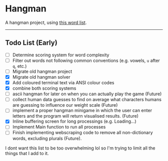 # Hangman

A hangman project, using [this word list](https://github.com/dwyl/english-words).

---
## Todo List (Early)
 - [ ] Determine scoring system for word complexity
 - [ ] Filter out words not following common conventions (e.g. vowels, `u` after `q`, etc.)
 - [ ] Migrate old hangman project
 - [x] Migrate old hangman solver
 - [x] Add coloured terminal text via ANSI colour codes
 - [x] combine both scoring systems
 - [ ] ascii hangman for later on when you can actually play the game (Future)
 - [ ] collect human data guesses to find on average what characters humans are guessing to influence our weight scale (Future)
 - [ ] implement a proper hangman minigame in which the user can enter letters and the program will return visualised results. (Future)
 - [x] Inline buffering screen for long processings (e.g. Loading...)
 - [ ] Implement Main function to run all processes
 - [ ] Finish implementing webscraping code to remove all non-dictionary words, excluding plurals (Future).

 I dont want this list to be too overwhelming lol so I'm trying to limit all the things that I add to it.
